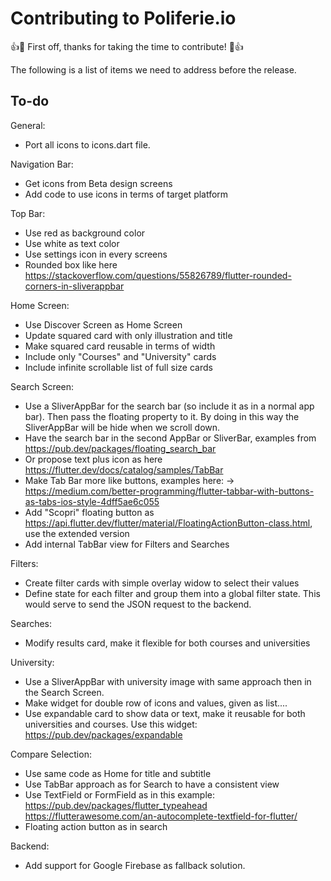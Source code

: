 # Contributing to Poliferie.io

:+1::tada: First off, thanks for taking the time to contribute! :tada::+1:

The following is a list of items we need to address before the release.

## To-do

General:
* Port all icons to icons.dart file.

Navigation Bar:
* Get icons from Beta design screens
* Add code to use icons in terms of target platform

Top Bar:
* Use red as background color
* Use white as text color
* Use settings icon in every screens
* Rounded box like here https://stackoverflow.com/questions/55826789/flutter-rounded-corners-in-sliverappbar

Home Screen:
* Use Discover Screen as Home Screen
* Update squared card with only illustration and title
* Make squared card reusable in terms of width
* Include only "Courses" and "University" cards
* Include infinite scrollable list of full size cards

Search Screen:
* Use a SliverAppBar for the search bar (so include it as in a normal
  app bar). Then pass the floating property to it. By doing in this way the
  SliverAppBar will be hide when we scroll down.
* Have the search bar in the second AppBar or SliverBar, examples from
  https://pub.dev/packages/floating_search_bar
* Or propose text plus icon as here https://flutter.dev/docs/catalog/samples/TabBar
* Make Tab Bar more like buttons, examples here:
  -> https://medium.com/better-programming/flutter-tabbar-with-buttons-as-tabs-ios-style-4dff5ae6c055
* Add "Scopri" floating button as https://api.flutter.dev/flutter/material/FloatingActionButton-class.html,
  use the extended version
* Add internal TabBar view for Filters and Searches

Filters:
* Create filter cards with simple overlay widow to select their values
* Define state for each filter and group them into a global filter state.
  This would serve to send the JSON request to the backend.

Searches:
* Modify results card, make it flexible for both courses and universities

University:
* Use a SliverAppBar with university image with same approach then in the
  Search Screen. 
* Make widget for double row of icons and values, given as list....
* Use expandable card to show data or text, make it reusable for both
  universities and courses. Use this widget:
  https://pub.dev/packages/expandable

Compare Selection:
* Use same code as Home for title and subtitle
* Use TabBar approach as for Search to have a consistent view
* Use TextField or FormField as in this example:
  https://pub.dev/packages/flutter_typeahead
  https://flutterawesome.com/an-autocomplete-textfield-for-flutter/
* Floating action button as in search

Backend:
* Add support for Google Firebase as fallback solution.